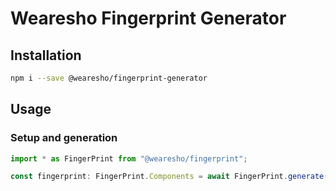 # Wearesho Fingerprint Generator

## Installation

```bash
npm i --save @wearesho/fingerprint-generator
```

## Usage

### Setup and generation

```typescript
import * as FingerPrint from "@wearesho/fingerprint";

const fingerprint: FingerPrint.Components = await FingerPrint.generate();
```
